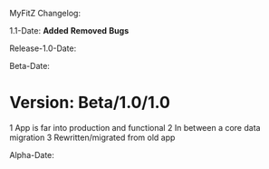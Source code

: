 MyFitZ Changelog:

1.1-Date:
**Added**
**Removed**
**Bugs**

Release-1.0-Date:

Beta-Date:
#	Version: Beta/1.0/1.0
1	App is far into production and functional
2	In between a core data migration
3	Rewritten/migrated from old app

Alpha-Date:
